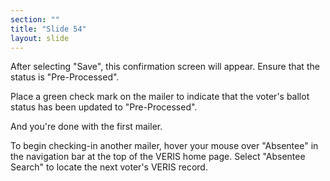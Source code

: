 ```yaml
---
section: ""
title: "Slide 54"
layout: slide
---
```


After selecting "Save", this confirmation screen will appear. Ensure that the status is "Pre-Processed".

Place a green check mark on the mailer to indicate that the voter's ballot status has been updated to "Pre-Processed".

And you're done with the first mailer.

To begin checking-in another mailer, hover your mouse over "Absentee" in the navigation bar at the top of the VERIS home page. Select "Absentee Search" to locate the next voter's VERIS record.

